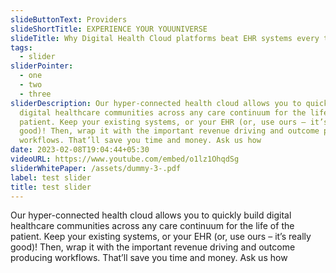 ```yaml
---
slideButtonText: Providers
slideShortTitle: EXPERIENCE YOUR YOUUNIVERSE
slideTitle: Why Digital Health Cloud platforms beat EHR systems every time
tags:
  - slider
sliderPointer:
  - one
  - two
  - three
sliderDescription: Our hyper-connected health cloud allows you to quickly build
  digital healthcare communities across any care continuum for the life of the
  patient. Keep your existing systems, or your EHR (or, use ours – it’s really
  good)! Then, wrap it with the important revenue driving and outcome producing
  workflows. That’ll save you time and money. Ask us how
date: 2023-02-08T19:04:44+05:30
videoURL: https://www.youtube.com/embed/o1lz1OhqdSg
sliderWhitePaper: /assets/dummy-3-.pdf
label: test slider
title: test slider
---
```

Our hyper-connected health cloud allows you to quickly build digital healthcare communities across any care continuum for the life of the patient. Keep your existing systems, or your EHR (or, use ours – it’s really good)! Then, wrap it with the important revenue driving and outcome producing workflows. That’ll save you time and money. Ask us how